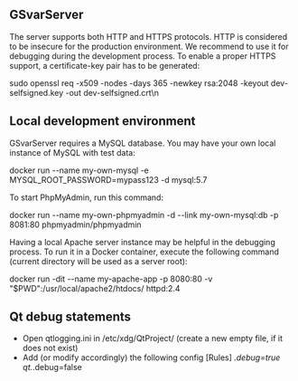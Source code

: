 ## GSvarServer

The server supports both HTTP and HTTPS protocols. HTTP is considered to be insecure for the production environment. We recommend to use it for debugging during the development
process. To enable a proper HTTPS support, a certificate-key pair has to be generated:

sudo openssl req -x509 -nodes -days 365 -newkey rsa:2048 -keyout dev-selfsigned.key -out dev-selfsigned.crt\n

## Local development environment

GSvarServer requires a MySQL database. You may have your own local instance of MySQL with test data:

docker run --name my-own-mysql -e MYSQL_ROOT_PASSWORD=mypass123 -d mysql:5.7

To start PhpMyAdmin, run this command:

docker run --name my-own-phpmyadmin -d --link my-own-mysql:db -p 8081:80 phpmyadmin/phpmyadmin

Having a local Apache server instance may be helpful in the debugging process. To run it in a Docker container, execute the following command (current directory will be
used as a server root):

docker run -dit --name my-apache-app -p 8080:80 -v "$PWD":/usr/local/apache2/htdocs/ httpd:2.4

## Qt debug statements
- Open qtlogging.ini in /etc/xdg/QtProject/ (create a new empty file, if it does not exist)
- Add (or modify accordingly) the following config
[Rules]
*.debug=true
qt.*.debug=false
